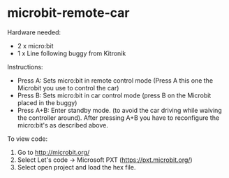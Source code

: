 # microbit-remote-car


Hardware needed: 
*	2 x micro:bit
*	1 x Line following buggy from Kitronik

Instructions: 
  - Press A:  Sets micro:bit in remote control mode (Press A this one the Microbit you use to control the car)
  - Press B: Sets micro:bit in car control mode (press B on the Microbit placed in the buggy)
  - Press A+B: Enter standby mode. (to avoid the car driving while waiving the controller around). After pressing A+B you have to reconfigure the micro:bit's as described above.

To view code: 
  1.	Go to http://microbit.org/
  2.	Select Let's code -> Microsoft PXT (https://pxt.microbit.org/)
  3.	Select open project and load the hex file.
